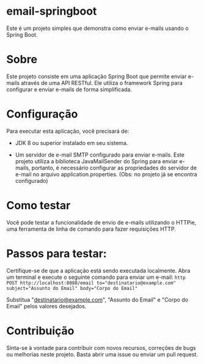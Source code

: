 # email-springboot
 
Este é um projeto simples que demonstra como enviar e-mails usando o Spring Boot.

# Sobre
Este projeto consiste em uma aplicação Spring Boot que permite enviar e-mails através de uma API RESTful. Ele utiliza o framework Spring para configurar e enviar e-mails de forma simplificada.

# Configuração
Para executar esta aplicação, você precisará de:

* JDK 8 ou superior instalado em seu sistema.

* Um servidor de e-mail SMTP configurado para enviar e-mails. Este projeto utiliza a biblioteca JavaMailSender do Spring para enviar e-mails, portanto, é necessário configurar as propriedades do servidor de e-mail no arquivo application.properties. (Obs: no projeto já se encontra configurado)

# Como testar
Você pode testar a funcionalidade de envio de e-mails utilizando o HTTPie, uma ferramenta de linha de comando para fazer requisições HTTP.

# Passos para testar:
Certifique-se de que a aplicação está sendo executada localmente.
Abra um terminal e execute o seguinte comando para enviar um e-mail:
``` http POST http://localhost:8080/email to="destinatario@example.com" subject="Assunto do Email" body="Corpo do Email" ```

Substitua "destinatario@example.com", "Assunto do Email" e "Corpo do Email" pelos valores desejados.

# Contribuição
Sinta-se à vontade para contribuir com novos recursos, correções de bugs ou melhorias neste projeto. Basta abrir uma issue ou enviar um pull request.
